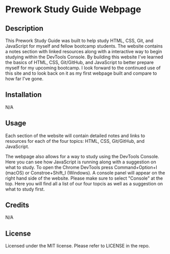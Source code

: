 # Prework Study Guide Webpage

## Description

This Prework Study Guide was built to help study HTML, CSS, Git, and JavaScript for myself and fellow bootcamp students. The website contains  a notes section with linked resources along with a interactive way to begin studying within the DevTools Console. By building this website I've learned the basics of HTML, CSS, Git/GitHub, and JavaScript to better prepare myself for my upcoming bootcamp. I look forward to the continued use of this site and to look back on it as my first webpage built and compare to how far I've gone.

## Installation

N/A

## Usage

Each section of the website will contain detailed notes and links to resources for each of the four topics: HTML, CSS, Git/GitHub, and JavaScript.

The webpage also allows for a way to study using the DevTools Console. Here you can see how JavaScript is running along with a suggestion on what to study. To open the Chrome DevTools press Command+Option+I (macOS) or Constroe+Shift_I (Windows). A console panel will appear on the right hand side of the website. Please make sure to select "Console" at the top. Here you will find all a list of our four topcis as well as a suggestion on what to study first.

## Credits

N/A

## License

Licensed under the MIT license. Please refer to LICENSE in the repo.